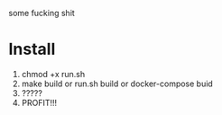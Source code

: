 some fucking shit

# Install


1. chmod +x run.sh
2. make build or run.sh build or docker-compose buid
3. ?????
4. PROFIT!!!
